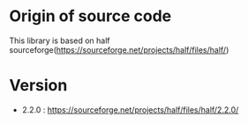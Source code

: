 # Origin of source code

This library is based on half sourceforge(https://sourceforge.net/projects/half/files/half/)

# Version

- 2.2.0 : https://sourceforge.net/projects/half/files/half/2.2.0/
